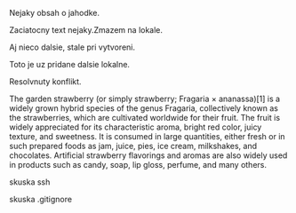 Nejaky obsah o jahodke.

Zaciatocny text nejaky.Zmazem na lokale.

Aj nieco dalsie, stale pri vytvoreni.

Toto je uz pridane dalsie lokalne.

Resolvnuty konflikt.

The garden strawberry (or simply strawberry; Fragaria × ananassa)[1] is a widely grown hybrid species of the genus Fragaria, collectively known as the strawberries, which are cultivated worldwide for their fruit. The fruit is widely appreciated for its characteristic aroma, bright red color, juicy texture, and sweetness. It is consumed in large quantities, either fresh or in such prepared foods as jam, juice, pies, ice cream, milkshakes, and chocolates. Artificial strawberry flavorings and aromas are also widely used in products such as candy, soap, lip gloss, perfume, and many others.


skuska ssh

skuska .gitignore
